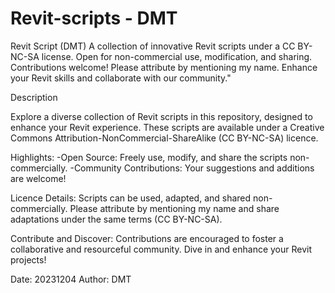 # Revit-scripts - DMT
Revit Script (DMT) A collection of innovative Revit scripts under a CC BY-NC-SA license. 
Open for non-commercial use, modification, and sharing. 
Contributions welcome! Please attribute by mentioning my name. Enhance your Revit skills and collaborate with our community."


Description

Explore a diverse collection of Revit scripts in this repository, designed to enhance your Revit experience. 
These scripts are available under a Creative Commons Attribution-NonCommercial-ShareAlike (CC BY-NC-SA) licence.

Highlights:
-Open Source: Freely use, modify, and share the scripts non-commercially.
-Community Contributions: Your suggestions and additions are welcome!

Licence Details:
Scripts can be used, adapted, and shared non-commercially. 
Please attribute by mentioning my name and share adaptations under the same terms (CC BY-NC-SA).

Contribute and Discover:
Contributions are encouraged to foster a collaborative and resourceful community. 
Dive in and enhance your Revit projects!

Date: 	20231204
Author:	DMT
